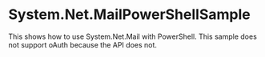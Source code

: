 # System.Net.MailPowerShellSample
This shows how to use System.Net.Mail with PowerShell.  This sample does not support oAuth because the API does not.
